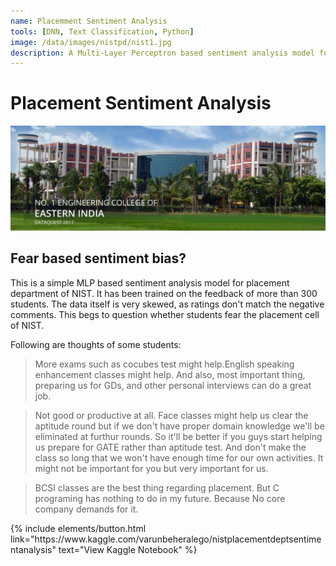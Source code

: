 ```yaml
---
name: Placemment Sentiment Analysis
tools: [DNN, Text Classification, Python]
image: /data/images/nistpd/nist1.jpg
description: A Multi-Layer Perceptron based sentiment analysis model for understanding student perception of the NIST placement cell.
---
```


# Placement Sentiment Analysis

![preview](/data/images/nistpd/nist2.jpg)

## Fear based sentiment bias?
This is a simple MLP based sentiment analysis model for placement department of NIST. It has been trained on the feedback of more than 300 students. The data itself is very skewed, as ratings don't match the negative comments. This begs to question whether students fear the placement cell of NIST.

Following are thoughts of some students:

>More exams such as cocubes test might help.English speaking enhancement classes might help. And also, most important thing, preparing us for GDs, and other personal interviews can do a great job.

>Not good or productive at all.
Face classes might help us clear the aptitude round but if we don't have proper domain knowledge we'll be eliminated at furthur rounds.
So it'll be better if you guys start helping us prepare for GATE rather than aptitude test.
And don't make the class so long that we won't have enough time for our own activities. It might not be important for you but very important for us.

>BCSI classes are the best thing regarding placement. 
But C programing has nothing to do
in my future. Because No core company demands for it.

<p class="text-center">
{% include elements/button.html link="https://www.kaggle.com/varunbeheralego/nistplacementdeptsentimentanalysis" text="View Kaggle Notebook" %}
</p>